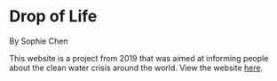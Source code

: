 # Drop of Life

By Sophie Chen

This website is a project from 2019 that was aimed at informing people about the clean water crisis around the world. View the website [here](https://drop-of-life.netlify.app/).

